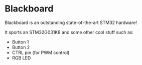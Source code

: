 # Blackboard

Blackboard is an outstanding state-of-the-art STM32 hardware!

It sports an STM32G031K8 and some other cool stuff such as:

* Button 1
* Button 2
* CTRL pin (for PWM control)
* RGB LED